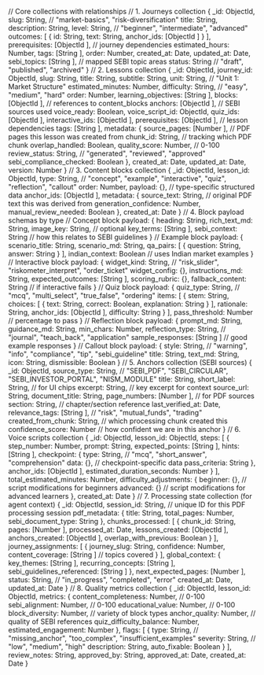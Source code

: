 // Core collections with relationships
// 1. Journeys collection
{
    _id: ObjectId,
    slug: String, // "market-basics", "risk-diversification"
    title: String,
    description: String,
    level: String, // "beginner", "intermediate", "advanced"
    outcomes: [
        {
      id: String,
      text: String,
      anchor_ids: [ObjectId
            ]
        }
    ],
    prerequisites: [ObjectId
    ], // journey dependencies
    estimated_hours: Number,
    tags: [String
    ],
    order: Number,
    created_at: Date,
    updated_at: Date,
    sebi_topics: [String
    ], // mapped SEBI topic areas
    status: String // "draft", "published", "archived"
}
// 2. Lessons collection
{
    _id: ObjectId,
    journey_id: ObjectId,
    slug: String,
    title: String,
    subtitle: String,
    unit: String, // "Unit 1: Market Structure"
    estimated_minutes: Number,
    difficulty: String, // "easy", "medium", "hard"
    order: Number,
    learning_objectives: [String
    ],
    blocks: [ObjectId
    ], // references to content_blocks
    anchors: [ObjectId
    ], // SEBI sources used
    voice_ready: Boolean,
    voice_script_id: ObjectId,
    quiz_ids: [ObjectId
    ],
    interactive_ids: [ObjectId
    ],
    prerequisites: [ObjectId
    ], // lesson dependencies
    tags: [String
    ],
    metadata: {
      source_pages: [Number
        ], // PDF pages this lesson was created from
      chunk_id: String, // tracking which PDF chunk
      overlap_handled: Boolean,
      quality_score: Number, // 0-100
      review_status: String, // "generated", "reviewed", "approved"
      sebi_compliance_checked: Boolean
    },
    created_at: Date,
    updated_at: Date,
    version: Number
}
// 3. Content blocks collection
{
    _id: ObjectId,
    lesson_id: ObjectId,
    type: String, // "concept", "example", "interactive", "quiz", "reflection", "callout"
    order: Number,
    payload: {}, // type-specific structured data
    anchor_ids: [ObjectId
    ],
    metadata: {
      source_text: String, // original PDF text this was derived from
      generation_confidence: Number,
      manual_review_needed: Boolean
    },
    created_at: Date
}
// 4. Block payload schemas by type
// Concept block payload:
{
    heading: String,
    rich_text_md: String,
    image_key: String, // optional
    key_terms: [String
    ],
    sebi_context: String // how this relates to SEBI guidelines
}
// Example block payload:
{
    scenario_title: String,
    scenario_md: String,
    qa_pairs: [
        {
      question: String,
      answer: String
        }
    ],
    indian_context: Boolean // uses Indian market examples
}
// Interactive block payload:
{
    widget_kind: String, // "risk_slider", "riskometer_interpret", "order_ticket"
    widget_config: {},
    instructions_md: String,
    expected_outcomes: [String
    ],
    scoring_rubric: {},
    fallback_content: String // if interactive fails
}
// Quiz block payload:
{
    quiz_type: String, // "mcq", "multi_select", "true_false", "ordering"
    items: [
        {
      stem: String,
      choices: [
                {
        text: String,
        correct: Boolean,
        explanation: String
                }
            ],
      rationale: String,
      anchor_ids: [ObjectId
            ],
      difficulty: String
        }
    ],
    pass_threshold: Number // percentage to pass
}
// Reflection block payload:
{
    prompt_md: String,
    guidance_md: String,
    min_chars: Number,
    reflection_type: String, // "journal", "teach_back", "application"
    sample_responses: [String
    ] // good example responses
}
// Callout block payload:
{
    style: String, // "warning", "info", "compliance", "tip", "sebi_guideline"
    title: String,
    text_md: String,
    icon: String,
    dismissible: Boolean
}
// 5. Anchors collection (SEBI sources)
{
    _id: ObjectId,
    source_type: String, // "SEBI_PDF", "SEBI_CIRCULAR", "SEBI_INVESTOR_PORTAL", "NISM_MODULE"
    title: String,
    short_label: String, // for UI chips
    excerpt: String, // key excerpt for context
    source_url: String,
    document_title: String,
    page_numbers: [Number
    ], // for PDF sources
    section: String, // chapter/section reference
    last_verified_at: Date,
    relevance_tags: [String
    ], // "risk", "mutual_funds", "trading"
    created_from_chunk: String, // which processing chunk created this
    confidence_score: Number // how confident we are in this anchor
}
// 6. Voice scripts collection
{
    _id: ObjectId,
    lesson_id: ObjectId,
    steps: [
        {
      step_number: Number,
      prompt: String,
      expected_points: [String
            ],
      hints: [String
            ],
      checkpoint: {
        type: String, // "mcq", "short_answer", "comprehension"
        data: {}, // checkpoint-specific data
        pass_criteria: String
            },
      anchor_ids: [ObjectId
            ],
      estimated_duration_seconds: Number
        }
    ],
    total_estimated_minutes: Number,
    difficulty_adjustments: {
      beginner: {}, // script modifications for beginners
      advanced: {} // script modifications for advanced learners
    },
    created_at: Date
}
// 7. Processing state collection (for agent context)
{
    _id: ObjectId,
    session_id: String, // unique ID for this PDF processing session
    pdf_metadata: {
      title: String,
      total_pages: Number,
      sebi_document_type: String
    },
    chunks_processed: [
        {
      chunk_id: String,
      pages: [Number
            ],
      processed_at: Date,
      lessons_created: [ObjectId
            ],
      anchors_created: [ObjectId
            ],
      overlap_with_previous: Boolean
        }
    ],
    journey_assignments: [
        {
      journey_slug: String,
      confidence: Number,
      content_coverage: [String
            ] // topics covered
        }
    ],
    global_context: {
      key_themes: [String
        ],
      recurring_concepts: [String
        ],
      sebi_guidelines_referenced: [String
        ]
    },
    next_expected_pages: [Number
    ],
    status: String, // "in_progress", "completed", "error"
    created_at: Date,
    updated_at: Date
}
// 8. Quality metrics collection
{
    _id: ObjectId,
    lesson_id: ObjectId,
    metrics: {
      content_completeness: Number, // 0-100
      sebi_alignment: Number, // 0-100
      educational_value: Number, // 0-100
      block_diversity: Number, // variety of block types
      anchor_quality: Number, // quality of SEBI references
      quiz_difficulty_balance: Number,
      estimated_engagement: Number
    },
    flags: [
        {
      type: String, // "missing_anchor", "too_complex", "insufficient_examples"
      severity: String, // "low", "medium", "high"
      description: String,
      auto_fixable: Boolean
        }
    ],
    review_notes: String,
    approved_by: String,
    approved_at: Date,
    created_at: Date
}